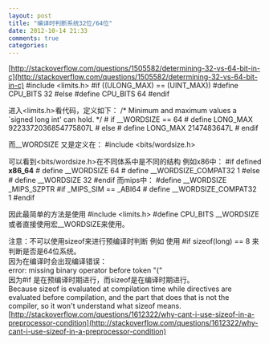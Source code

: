 ```yaml
---
layout: post
title: "编译时判断系统32位/64位"
date: 2012-10-14 21:33
comments: true
categories: 
---
```


[http://stackoverflow.com/questions/1505582/determining-32-vs-64-bit-in-c](http://stackoverflow.com/questions/1505582/determining-32-vs-64-bit-in-c)
	#include <limits.h>
	#if ((ULONG_MAX) == (UINT_MAX))
	 #define CPU_BITS 32
	#else
	 #define CPU_BITS 64
	#endif

进入<limits.h>看代码，定义如下：
	/* Minimum and maximum values a `signed long int' can hold.  */
	#  if __WORDSIZE == 64
	#   define LONG_MAX     9223372036854775807L
	#  else
	#   define LONG_MAX     2147483647L
	#  endif

而__WORDSIZE 又是定义在：
	#include <bits/wordsize.h>

可以看到<bits/wordsize.h>在不同体系中是不同的结构
例如x86中：
	#if defined __x86_64__
	# define __WORDSIZE     64
	# define __WORDSIZE_COMPAT32     1
	#else
	# define __WORDSIZE     32
	#endif
而mips中：
	#define __WORDSIZE     _MIPS_SZPTR
	#if _MIPS_SIM == _ABI64
	# define __WORDSIZE_COMPAT32     1
	#endif

因此最简单的方法是使用
	#include <limits.h>
	 #define CPU_BITS __WORDSIZE
或者直接使用宏__WORDSIZE来使用。

注意：不可以使用sizeof来进行预编译时判断
例如 使用
	#if sizeof(long) == 8
来判断是否是64位系统。<br>
因为在编译时会出现编译错误：<br>
error: missing binary operator before token "("<br>
因为#if 是在预编译时期进行，而sizeof是在编译时期进行。<br>
Because sizeof is evaluated at compilation time while directives are evaluated before compilation, and the part that does that is not the compiler, so it won't understand what sizeof means.<br>
[http://stackoverflow.com/questions/1612322/why-cant-i-use-sizeof-in-a-preprocessor-condition](http://stackoverflow.com/questions/1612322/why-cant-i-use-sizeof-in-a-preprocessor-condition)


